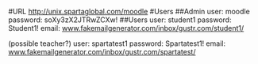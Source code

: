 #URL
http://unix.spartaglobal.com/moodle
#Users
##Admin
user: moodle
password: soXy3zX2JTRwZCXw!
##Users
user: student1
password: Student1!
email: www.fakemailgenerator.com/inbox/gustr.com/student1/

(possible teacher?)
user: spartatest1
password: Spartatest1!
email: www.fakemailgenerator.com/inbox/gustr.com/spartatest/